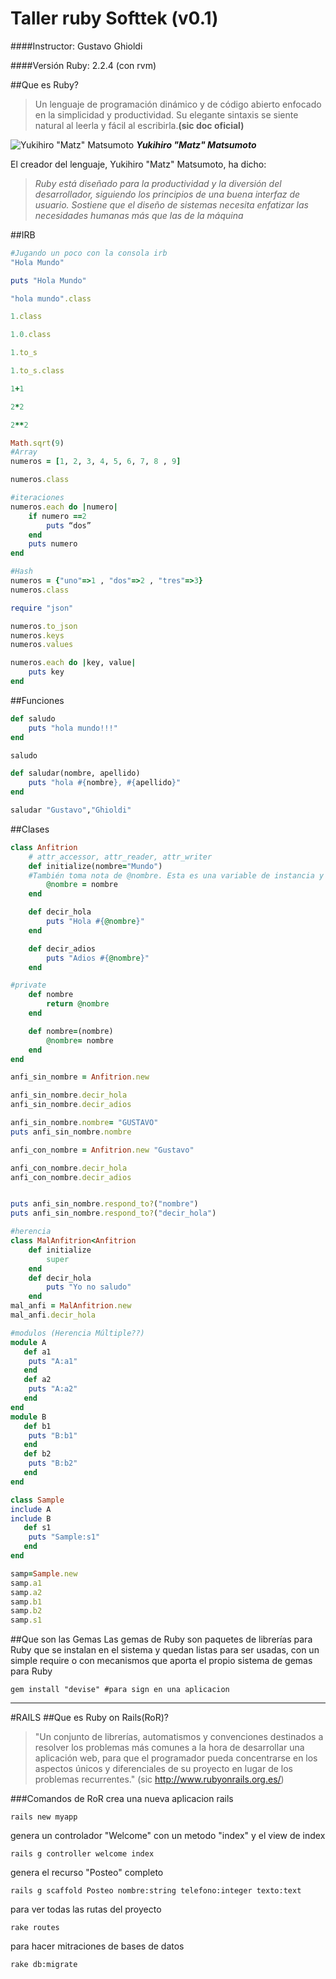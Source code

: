 # Taller ruby Softtek (v0.1)

####Instructor: Gustavo Ghioldi

####Versión Ruby: 2.2.4 (con rvm)

##Que es Ruby?


>Un lenguaje de programación dinámico y de código abierto enfocado en la simplicidad y productividad. 
Su elegante sintaxis se siente natural al leerla y fácil al escribirla.__(sic doc oficial)__

![Yukihiro "Matz" Matsumoto](https://upload.wikimedia.org/wikipedia/commons/thumb/7/76/Yukihiro_Matsumoto.JPG/220px-Yukihiro_Matsumoto.JPG "Yukihiro") ___Yukihiro "Matz" Matsumoto___

El creador del lenguaje, Yukihiro "Matz" Matsumoto, ha dicho: 
>_Ruby está diseñado para la productividad y la diversión del desarrollador, 
siguiendo los principios de una buena interfaz de usuario. Sostiene que el diseño de sistemas necesita enfatizar las necesidades humanas más que las de la máquina_

##IRB 

```ruby
#Jugando un poco con la consola irb
"Hola Mundo"

puts "Hola Mundo"

"hola mundo".class

1.class

1.0.class

1.to_s

1.to_s.class

1+1

2*2

2**2

Math.sqrt(9)
#Array
numeros = [1, 2, 3, 4, 5, 6, 7, 8 , 9]

numeros.class

#iteraciones
numeros.each do |numero|
	if numero ==2
		puts “dos”
	end
	puts numero
end

#Hash
numeros = {"uno"=>1 , "dos"=>2 , "tres"=>3}
numeros.class

require "json"

numeros.to_json
numeros.keys
numeros.values

numeros.each do |key, value|
	puts key
end
```

##Funciones
```Ruby
def saludo
	puts "hola mundo!!!"
end

saludo

def saludar(nombre, apellido)
	puts "hola #{nombre}, #{apellido}"
end

saludar "Gustavo","Ghioldi"
```
##Clases
```Ruby
class Anfitrion
	# attr_accessor, attr_reader, attr_writer
	def initialize(nombre="Mundo")
	#También toma nota de @nombre. Esta es una variable de instancia y está disponible para todos los métodos de la clase
		@nombre = nombre
	end

	def decir_hola
		puts "Hola #{@nombre}"
	end

	def decir_adios
		puts "Adios #{@nombre}"
	end

#private
	def nombre
		return @nombre
	end

	def nombre=(nombre)
		@nombre= nombre
	end
end

anfi_sin_nombre = Anfitrion.new

anfi_sin_nombre.decir_hola
anfi_sin_nombre.decir_adios

anfi_sin_nombre.nombre= "GUSTAVO"
puts anfi_sin_nombre.nombre

anfi_con_nombre = Anfitrion.new "Gustavo" 

anfi_con_nombre.decir_hola
anfi_con_nombre.decir_adios	


puts anfi_sin_nombre.respond_to?("nombre")
puts anfi_sin_nombre.respond_to?("decir_hola")

#herencia
class MalAnfitrion<Anfitrion
    def initialize
        super
    end
    def decir_hola
        puts "Yo no saludo"
    end
mal_anfi = MalAnfitrion.new
mal_anfi.decir_hola

#modulos (Herencia Múltiple??)
module A
   def a1
	puts "A:a1"
   end
   def a2
	puts "A:a2"
   end
end
module B
   def b1
	puts "B:b1"
   end
   def b2
	puts "B:b2"
   end
end

class Sample
include A
include B
   def s1
	puts "Sample:s1"
   end
end

samp=Sample.new
samp.a1
samp.a2
samp.b1
samp.b2
samp.s1
```

##Que son las Gemas
Las gemas de Ruby son paquetes de librerías para Ruby que se instalan en el sistema y quedan listas para ser usadas, con un simple require o con mecanismos que aporta el propio sistema de gemas para Ruby

    gem install "devise" #para sign en una aplicacion
---
#RAILS
##Que es Ruby on Rails(RoR)?
>"Un conjunto de librerías, automatismos y convenciones destinados a resolver los problemas más comunes a la hora de desarrollar una aplicación web, para que el programador pueda concentrarse en los aspectos únicos y diferenciales de su proyecto en lugar de los problemas recurrentes." (sic http://www.rubyonrails.org.es/)

###Comandos de RoR
crea una nueva aplicacion rails

    rails new myapp
genera un controlador "Welcome" con un metodo "index" y el view de index

    rails g controller welcome index

genera el recurso "Posteo" completo

    rails g scaffold Posteo nombre:string telefono:integer texto:text


para ver todas las rutas del proyecto
   
    rake routes
    
para hacer mitraciones de bases de datos
    
    rake db:migrate
